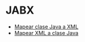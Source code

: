 # JABX

- [Mapear clase Java a XML](https://github.com/franlu/DAM-AD/tree/master/ficheros/jabx/MapearXML)
- [Mapear XML a clase Java](https://github.com/franlu/DAM-AD/tree/master/ficheros/jabx/MapearClase)




